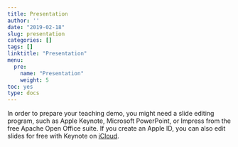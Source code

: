 ```yaml
---
title: Presentation
author: ''
date: "2019-02-18"
slug: presentation
categories: []
tags: []
linktitle: "Presentation"
menu:
  pre:
    name: "Presentation"
    weight: 5
toc: yes
type: docs
---
```


In order to prepare your teaching demo, you might need a slide editing program, such as Apple Keynote, Microsoft PowerPoint, or Impress from the free Apache Open Office suite. If you create an Apple ID, you can also edit slides for free with Keynote on [iCloud](www.icloud.com).
